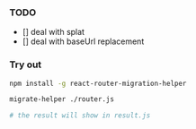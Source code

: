 ### TODO
- [] deal with splat
- [] deal with baseUrl replacement


### Try out
```bash
npm install -g react-router-migration-helper

migrate-helper ./router.js

# the result will show in result.js
```
